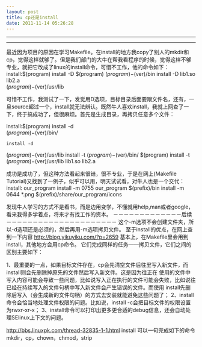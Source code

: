 ```yaml
---
layout: post
title: cp还是install
date: 2011-11-14 05:26:28
---
```


<meta http-equiv='Content-Type' content='text/html; charset=utf-8' />

---

---

最近因为项目的原因在学习Makefile。在install的地方我copy了别人的mkdir和cp，觉得这样就够了。但是我们部门的大牛在帮我看程序的时候，觉得这样不够专业，就把它改成了linux的install命令，可惜不工作，他的命令如下：
install:$(program)
    install -D $(program)
$(program)-$(ver)/bin
    install -D lib1.so
lib2.a  
$(program)-$(ver)/usr/lib

可惜不工作，我测试了一下，发觉用D选项，目标目录后面要跟文件名，还有，一旦source超过一个，install就无法辨认。既然牛人喜欢install，我就上网查了一下，终于搞成功了，但很麻烦。首先是生成目录，再拷贝任意多个文件：

install:$(program)
    install
-d  
$(program)-$(ver)/bin/ 
  
    install -d  
$(program)-$(ver)/usr/lib
    install
-t   $(program)-$(ver)/bin/
$(program)
    install -t  
$(program)-$(ver)/usr/lib lib1.so lib2.a
 
成功是成功了，但这种方法看起来很锉，很不专业，于是在网上(Makefile Tutorial)又找到了一例子，似乎可以用，明天试试看，对牛人也是一个交代：
install: our_program
    install -m 0755 our_program
$(prefix)/bin
    install -m 0644 *.png
$(prefix)/share/our_program/icons

发现牛人学习的方式不是看书，而是边用变学，不懂就用help,man或者google，看来我得多学着点，将来才有找工作的资本。
－－－－－－－－－－－－－后续－－－－－－－－－－－－－－－－－－－－－
这个-m选项不会创建文件夹，所以-d选项还是必须的，然后再用-m选项拷贝文件。
至于install的优点，在网上查到一下内容
http://blog.yikuyiku.com/?p=2659
基本上，在Makefile里会用到install，其他地方会用cp命令。
它们完成同样的任务——拷贝文件，它们之间的区别主要如下：

1、最重要的一点，如果目标文件存在，cp会先清空文件后往里写入新文件，而install则会先删除掉原先的文件然后写入新文件。这是因为往正在
使用的文件中写入内容可能会导致一些问题，比如说写入正在执行的文件可能会失败，比如说往已经在持续写入的文件句柄中写入新文件会产生错误的文件。而使用
install先删除后写入（会生成新的文件句柄）的方式去安装就能避免这些问题了；
2、install命令会恰当地处理文件权限的问题。比如说，install
-c会把目标文件的权限设置为rwxr-xr-x；
3、install命令可以打印出更多更合适的debug信息，还会自动处理SElinux上下文的问题。

http://bbs.linuxpk.com/thread-32835-1-1.html
install 可以一句完成如下的命令
mkdir，cp，chown，chmod，strip


